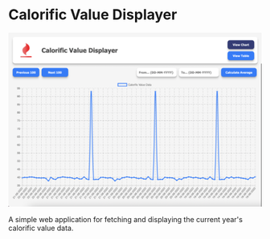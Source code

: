 # Calorific Value Displayer

![Screenshot](./public/assets/img/Screenshot.png)

A simple web application for fetching and displaying the current year's calorific value data.